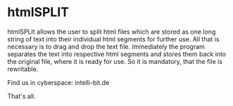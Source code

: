 # htmlSPLIT
htmlSPLIt allows the user to split html files which are stored as one long string of text into their individual html segments for further use.
All that is necessary is to drag and drop the text file. Immediately the program separates the text into respective html segments and stores them back into the original file, where it is ready for use. So it is mandatory, that the file is rewritable.

Find us in cyberspace: intelli-bit.de

That's all. 

